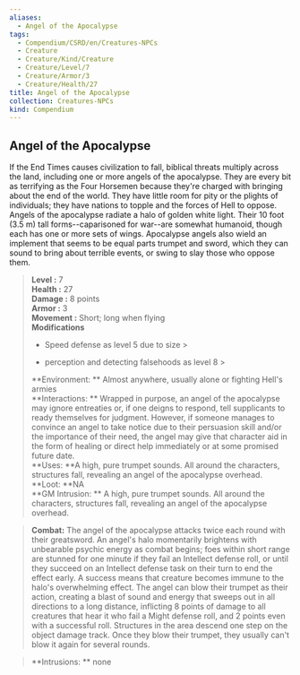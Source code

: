 ```yaml
---
aliases:
  - Angel of the Apocalypse
tags:
  - Compendium/CSRD/en/Creatures-NPCs
  - Creature
  - Creature/Kind/Creature
  - Creature/Level/7
  - Creature/Armor/3
  - Creature/Health/27
title: Angel of the Apocalypse
collection: Creatures-NPCs
kind: Compendium
---
```

## Angel of the Apocalypse  
If the End Times causes civilization to fall, biblical threats multiply across the land, including one or more angels of the apocalypse. They are every bit as terrifying as the Four Horsemen because they're charged with bringing about the end of the world. They have little room for pity or the plights of individuals; they have nations to topple and the forces of Hell to oppose. 
Angels of the apocalypse radiate a halo of golden white light. Their 10 foot (3.5 m) tall forms--caparisoned for war--are somewhat humanoid, though each has one or more sets of wings. Apocalypse angels also wield an implement that seems to be equal parts trumpet and sword, which they can sound to bring about terrible events, or swing to slay those who oppose them.  

  
> **Level :** 7  
> **Health :** 27  
> **Damage :** 8 points  
> **Armor :** 3  
> **Movement :** Short; long when flying  
> **Modifications**  
>- Speed defense as level 5 due to size >
>  
>- perception and detecting falsehoods as level 8 >
>  
> **Environment: ** Almost anywhere, usually alone or fighting Hell's armies  
> **Interactions: ** Wrapped in purpose, an angel of the apocalypse may ignore entreaties or, if one deigns to respond, tell supplicants to ready themselves for judgment. However, if someone manages to convince an angel to take notice due to their persuasion skill and/or the importance of their need, the angel may give that character aid in the form of healing or direct help immediately or at some promised future date.  
> **Uses: **A high, pure trumpet sounds. All around the characters, structures fall, revealing an angel of the apocalypse overhead.  
> **Loot: **NA  
> **GM Intrusion: ** A high, pure trumpet sounds. All around the characters, structures fall, revealing an angel of the apocalypse overhead.  

> **Combat:** 
> The angel of the apocalypse attacks twice each round with their greatsword. 
An angel's halo momentarily brightens with unbearable psychic energy as combat begins; foes within short range are stunned for one minute if they fail an Intellect defense roll, or until they succeed on an Intellect defense task on their turn to end the effect early. A success means that creature becomes immune to the halo's overwhelming effect. 
The angel can blow their trumpet as their action, creating a blast of sound and energy that sweeps out in all directions to a long distance, inflicting 8 points of damage to all creatures that hear it who fail a Might defense roll, and 2 points even with a successful roll. Structures in the area descend one step on the object damage track. Once they blow their trumpet, they usually can't blow it again for several rounds.  
  

> **Intrusions: ** 
> none  
